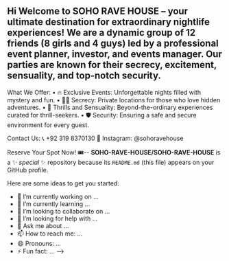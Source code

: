 ## Hi Welcome to SOHO RAVE HOUSE – your ultimate destination for extraordinary nightlife experiences! We are a dynamic group of 12 friends (8 girls and 4 guys) led by a professional event planner, investor, and events manager. Our parties are known for their secrecy, excitement, sensuality, and top-notch security.

What We Offer:
	•	🔥 Exclusive Events: Unforgettable nights filled with mystery and fun.
	•	🕵️‍♀️ Secrecy: Private locations for those who love hidden adventures.
	•	💃 Thrills and Sensuality: Beyond-the-ordinary experiences curated for thrill-seekers.
	•	🛡️ Security: Ensuring a safe and secure environment for every guest.

Contact Us:
📞 +92 319 8370130
📸 Instagram: @sohoravehouse

Reserve Your Spot Now! 🎟️--
**SOHO-RAVE-HOUSE/SOHO-RAVE-HOUSE** is a ✨ _special_ ✨ repository because its `README.md` (this file) appears on your GitHub profile.

Here are some ideas to get you started:

- 🔭 I’m currently working on ...
- 🌱 I’m currently learning ...
- 👯 I’m looking to collaborate on ...
- 🤔 I’m looking for help with ...
- 💬 Ask me about ...
- 📫 How to reach me: ...
- 😄 Pronouns: ...
- ⚡ Fun fact: ...
-->
